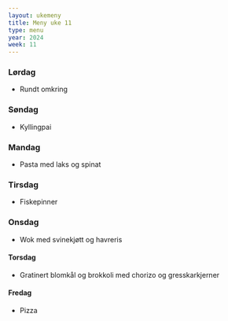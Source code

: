 ```yaml
---
layout: ukemeny
title: Meny uke 11
type: menu
year: 2024
week: 11
---
```


### Lørdag

- Rundt omkring

### Søndag

- Kyllingpai

### Mandag

- Pasta med laks og spinat

### Tirsdag

- Fiskepinner

### Onsdag

- Wok med svinekjøtt og havreris

#### Torsdag

- Gratinert blomkål og brokkoli med chorizo og gresskarkjerner

#### Fredag

- Pizza
